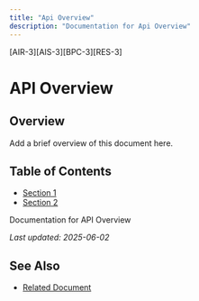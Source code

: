 ```yaml
---
title: "Api Overview"
description: "Documentation for Api Overview"
---
```


[AIR-3][AIS-3][BPC-3][RES-3]


<!-- markdownlint-disable MD013 line-length -->

# API Overview

## Overview

Add a brief overview of this document here.

## Table of Contents

- [Section 1](#section-1)
- [Section 2](#section-2)


Documentation for API Overview

*Last updated: 2025-06-02*

## See Also

- [Related Document](#related-document)


